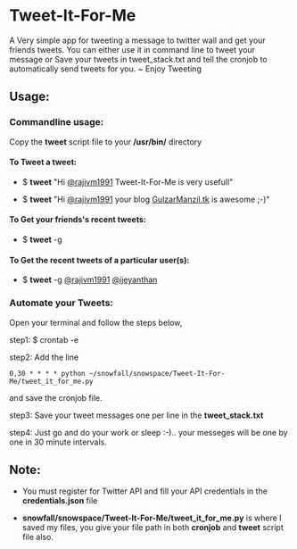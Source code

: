 Tweet-It-For-Me
===============

A Very simple app for tweeting a message to twitter wall and get your friends tweets. You can either use it in command line to tweet your message or Save your tweets in tweet_stack.txt and tell the cronjob to automatically send tweets for you. ~ Enjoy Tweeting

Usage:
------

### Commandline usage:

Copy the **tweet** script file to your **/usr/bin/** directory

#### To Tweet a tweet:

- $ **tweet** "Hi [@rajivm1991](http://twitter.com/rajivm1991) Tweet-It-For-Me is very usefull"

- $ **tweet** "Hi [@rajivm1991](http://twitter.com/rajivm1991) your blog [GulzarManzil.tk](http://gulzarmanzil.tk) is awesome ;-)"

#### To Get your friends's recent tweets:

- $ **tweet** -g

#### To Get the recent tweets of a particular user(s):

- $ **tweet** -g [@rajivm1991](http://twitter.com/rajivm1991) [@ijeyanthan](http://twitter.com/ijeyanthan)

### Automate your Tweets:

Open your terminal and follow the steps below,

step1: $ crontab -e

step2: Add the line

    0,30 * * * * python ~/snowfall/snowspace/Tweet-It-For-Me/tweet_it_for_me.py

and save the cronjob file.

step3: Save your tweet messages one per line in the **tweet_stack.txt**

step4: Just go and do your work or sleep :-).. your messeges will be one by one in 30 minute intervals.

Note:
-----

- You must register for Twitter API and fill your API credentials in the **credentials.json** file

- **snowfall/snowspace/Tweet-It-For-Me/tweet_it_for_me.py** is where I saved my files, you give your file path in both **cronjob** and **tweet** script file also.

